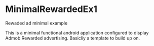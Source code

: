 # MinimalRewardedEx1
Rewaded ad minimal example

This is a minimal functional android application configured to display Admob Rewarded advertising.
Basicliy a template to build up on.
